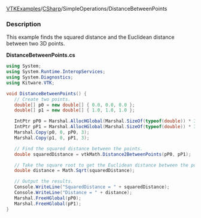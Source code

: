 [VTKExamples](/home/)/[CSharp](/CSharp)/SimpleOperations/DistanceBetweenPoints

### Description
This example finds the squared distance and the Euclidean distance between two 3D points. 

**DistanceBetweenPoints.cs**
```csharp
using System;
using System.Runtime.InteropServices;
using System.Diagnostics;
using Kitware.VTK;

void DistanceBetweenPoints() {
   // Create two points.
   double[] p0 = new double[] { 0.0, 0.0, 0.0 };
   double[] p1 = new double[] { 1.0, 1.0, 1.0 };

   IntPtr pP0 = Marshal.AllocHGlobal(Marshal.SizeOf(typeof(double)) * 3);
   IntPtr pP1 = Marshal.AllocHGlobal(Marshal.SizeOf(typeof(double)) * 3);
   Marshal.Copy(p0, 0, pP0, 3);
   Marshal.Copy(p1, 0, pP1, 3);

   // Find the squared distance between the points.
   double squaredDistance = vtkMath.Distance2BetweenPoints(pP0, pP1);

   // Take the square root to get the Euclidean distance between the points.
   double distance = Math.Sqrt(squaredDistance);

   // Output the results.
   Console.WriteLine("SquaredDistance = " + squaredDistance);
   Console.WriteLine("Distance = " + distance);
   Marshal.FreeHGlobal(pP0);
   Marshal.FreeHGlobal(pP1);
}
```
